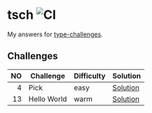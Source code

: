 # tsch ![CI](https://github.com/ishiahirake/tsch/actions/workflows/ci.yml/badge.svg)

My answers for [type-challenges](https://github.com/type-challenges/type-challenges).

## Challenges

|   NO | Challenge   | Difficulty | Solution                                          |
| ---: | ----------- | ---------- | ------------------------------------------------- |
|    4 | Pick        | easy       | [Solution](./solutions/00004-easy-pick.ts)        |
|   13 | Hello World | warm       | [Solution](./solutions/00013-warm-hello-world.ts) |
